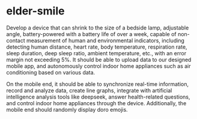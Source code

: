 # elder-smile
Develop a device that can shrink to the size of a bedside lamp, adjustable angle, battery-powered with a battery life of over a week, capable of non-contact measurement of human and environmental indicators, including detecting human distance, heart rate, body temperature, respiration rate, sleep duration, deep sleep ratio, ambient temperature, etc., with an error margin not exceeding 5%. It should be able to upload data to our designed mobile app, and autonomously control indoor home appliances such as air conditioning based on various data.

On the mobile end, it should be able to synchronize real-time information, record and analyze data, create line graphs, integrate with artificial intelligence analysis tools like deepseek, answer health-related questions, and control indoor home appliances through the device. Additionally, the mobile end should randomly display doro emojis.
